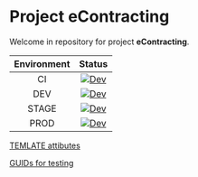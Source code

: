 # Project eContracting

Welcome in repository for project **eContracting**.

| Environment | Status |
|:-----------:|:------:|
| CI | [![Dev](https://dev.azure.com/innogyDevOps/Sitecore/_apis/build/status/eContracting%20-%20CI%20(build%20check))](https://dev.azure.com/innogyDevOps/Sitecore/_git/eContracting) |
| DEV | [![Dev](https://dev.azure.com/innogyDevOps/Sitecore/_apis/build/status/eContracting%20-%20DEV)](https://dev.azure.com/innogyDevOps/Sitecore/_git/eContracting) |
| STAGE | [![Dev](https://dev.azure.com/innogyDevOps/Sitecore/_apis/build/status/eContracting%20-%20STAGE)](https://dev.azure.com/innogyDevOps/Sitecore/_git/eContracting) |
| PROD | [![Dev](https://dev.azure.com/innogyDevOps/Sitecore/_apis/build/status/eContracting%20-%20PROD)](https://dev.azure.com/innogyDevOps/Sitecore/_git/eContracting) |

[TEMLATE attibutes](./docs/ATTRIBUTES.md)

[GUIDs for testing](./docs/Guids.md)